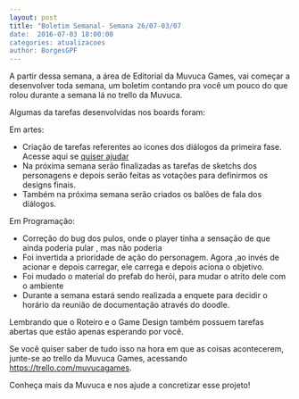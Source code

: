 ```yaml
---
layout: post
title: "Boletim Semanal- Semana 26/07-03/07
date:  2016-07-03 18:00:00
categories: atualizacoes
author: BorgesGPF
---
```


A partir dessa semana, a área de Editorial da Muvuca Games, vai começar a desenvolver toda semana, um boletim contando pra você um pouco do que rolou durante a semana lá no trello da Muvuca.

Algumas da tarefas desenvolvidas nos boards foram:

Em artes:
 - Criação de tarefas referentes ao icones dos diálogos da primeira fase. Acesse aqui se [quiser ajudar](https://trello.com/c/cxzngP76/133-jantar)
 - Na próxima semana serão finalizadas as tarefas de sketchs dos personagens e depois serão feitas as votações para definirmos os designs finais.
 - Também na próxima semana serão criados os balões de fala dos diálogos.
 
 
Em Programação:
 - Correção do bug dos pulos, onde o player tinha a sensação de que ainda poderia pular , mas não poderia
 - Foi invertida a prioridade de ação do personagem. Agora ,ao invés de acionar e depois carregar, ele carrega e depois aciona o objetivo.
 - Foi mudado o material do prefab do herói, para mudar o atrito dele com o ambiente 
 - Durante a semana estará sendo realizada a enquete para decidir o horário da reunião de documentação através do doodle. 
 
Lembrando que o Roteiro e o Game Design também possuem tarefas abertas que estão apenas esperando por você.

Se você quiser saber de tudo isso na hora em que as coisas acontecerem, junte-se ao trello da Muvuca Games, acessando https://trello.com/muvucagames.

Conheça mais da Muvuca e nos ajude a concretizar esse projeto!
